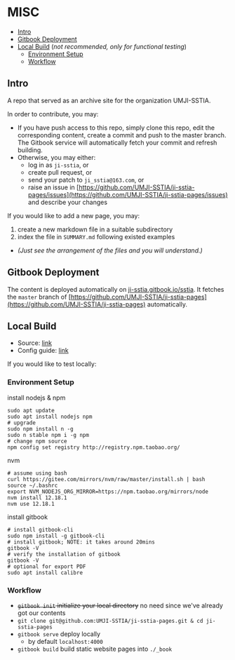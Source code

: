 # MISC

* [Intro](https://github.com/UMJI-SSTIA/ji-sstia-pages/tree/577cede8af4b0fdbf86fb5622279d61cef7011a5/intro/README.md)
* [Gitbook Deployment](https://github.com/UMJI-SSTIA/ji-sstia-pages/tree/577cede8af4b0fdbf86fb5622279d61cef7011a5/gitbook-deployment/README.md)
* [Local Build](https://github.com/UMJI-SSTIA/ji-sstia-pages/tree/577cede8af4b0fdbf86fb5622279d61cef7011a5/local-build/README.md) (_not recommended, only for functional testing_)
  * [Environment Setup](https://github.com/UMJI-SSTIA/ji-sstia-pages/tree/577cede8af4b0fdbf86fb5622279d61cef7011a5/environment-setup/README.md)
  * [Workflow](https://github.com/UMJI-SSTIA/ji-sstia-pages/tree/577cede8af4b0fdbf86fb5622279d61cef7011a5/workflow/README.md)

## Intro

A repo that served as an archive site for the organization UMJI-SSTIA.

In order to contribute, you may:

* If you have push access to this repo, simply clone this repo, edit the corresponding content, create a commit and push to the master branch. The Gitbook service will automatically fetch your commit and refresh building.
* Otherwise, you may either:
  * log in as `ji-sstia`, or
  * create pull request, or
  * send your patch to `ji_sstia@163.com`, or
  * raise an issue in [https://github.com/UMJI-SSTIA/ji-sstia-pages/issues](https://github.com/UMJI-SSTIA/ji-sstia-pages/issues) and describe your changes

If you would like to add a new page, you may:

1. create a new markdown file in a suitable subdirectory
2. index the file in `SUMMARY.md` following existed examples
- *(Just see the arrangement of the files and you will understand.)*

## Gitbook Deployment

The content is deployed automatically on [ji-sstia.gitbook.io/sstia](https://github.com/UMJI-SSTIA/ji-sstia-pages/tree/577cede8af4b0fdbf86fb5622279d61cef7011a5/ji-sstia.gitbook.io/sstia/README.md). It fetches the `master` branch of [https://github.com/UMJI-SSTIA/ji-sstia-pages](https://github.com/UMJI-SSTIA/ji-sstia-pages) automatically.

## Local Build

* Source: [link](https://github.com/GitbookIO/gitbook)
* Config guide: [link](https://github.com/GitbookIO/gitbook/blob/master/docs/config.md)

If you would like to test locally:

### Environment Setup

install nodejs & npm

```
sudo apt update
sudo apt install nodejs npm
# upgrade
sudo npm install n -g
sudo n stable npm i -g npm
# change npm source
npm config set registry http://registry.npm.taobao.org/
```

nvm

```
# assume using bash
curl https://gitee.com/mirrors/nvm/raw/master/install.sh | bash
source ~/.bashrc
export NVM_NODEJS_ORG_MIRROR=https://npm.taobao.org/mirrors/node
nvm install 12.18.1
nvm use 12.18.1
```

install gitbook

```
# install gitbook-cli
sudo npm install -g gitbook-cli
# install gitbook; NOTE: it takes around 20mins
gitbook -V
# verify the installation of gitbook
gitbook -V
# optional for export PDF
sudo apt install calibre
```

### Workflow

* ~~`gitbook init` initialize your local directory~~ no need since we've already got our contents
* `git clone git@github.com:UMJI-SSTIA/ji-sstia-pages.git & cd ji-sstia-pages`
* `gitbook serve` deploy locally
  * by default `localhost:4000`
* `gitbook build` build static website pages into `./_book`
